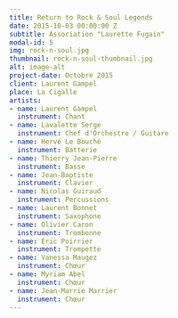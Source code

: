 ```yaml
---
title: Return to Rock & Soul Legends
date: 2015-10-03 00:00:00 Z
subtitle: Association "Laurette Fugain"
modal-id: 5
img: rock-n-soul.jpg
thumbnail: rock-n-soul-thumbnail.jpg
alt: image-alt
project-date: Octobre 2015
client: Laurent Gampel
place: La Cigalle
artists:
- name: Laurent Gampel
  instrument: Chant
- name: Lavalette Serge
  instrument: Chef d'Orchestre / Guitare
- name: Hervé Le Bouché
  instrument: Batterie
- name: Thierry Jean-Pierre
  instrument: Basse
- name: Jean-Baptiste
  instrument: Clavier
- name: Nicolas Guiraud
  instrument: Percussions
- name: Laurent Bonnet
  instrument: Saxophone
- name: Olivier Caron
  instrument: Trombonne
- name: Éric Poirrier
  instrument: Trompette
- name: Vanessa Maugez
  instrument: Chœur
- name: Myriam Abel
  instrument: Chœur
- name: Jean-Marrie Marrier
  instrument: Chœur
---
```



